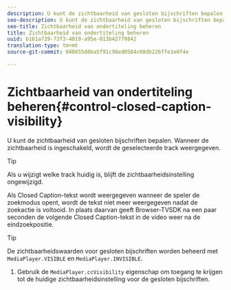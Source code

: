 ```yaml
---
description: U kunt de zichtbaarheid van gesloten bijschriften bepalen. Wanneer de zichtbaarheid is ingeschakeld, wordt de geselecteerde track weergegeven.
seo-description: U kunt de zichtbaarheid van gesloten bijschriften bepalen. Wanneer de zichtbaarheid is ingeschakeld, wordt de geselecteerde track weergegeven.
seo-title: Zichtbaarheid van ondertiteling beheren
title: Zichtbaarheid van ondertiteling beheren
uuid: b161a729-73f3-4019-a95e-013b42779842
translation-type: tm+mt
source-git-commit: 040655d8ba5f91c98ed0584c08db226ffe1e0f4e

---
```



# Zichtbaarheid van ondertiteling beheren{#control-closed-caption-visibility}

U kunt de zichtbaarheid van gesloten bijschriften bepalen. Wanneer de zichtbaarheid is ingeschakeld, wordt de geselecteerde track weergegeven.

>[!TIP]
>
>Als u wijzigt welke track huidig is, blijft de zichtbaarheidsinstelling ongewijzigd.

Als Closed Caption-tekst wordt weergegeven wanneer de speler de zoekmodus opent, wordt de tekst niet meer weergegeven nadat de zoekactie is voltooid. In plaats daarvan geeft Browser-TVSDK na een paar seconden de volgende Closed Caption-tekst in de video weer na de eindzoekpositie.

>[!TIP]
>
>De zichtbaarheidswaarden voor gesloten bijschriften worden beheerd met `MediaPlayer.VISIBLE` en `MediaPlayer.INVISIBLE`.

1. Gebruik de `MediaPlayer.ccVisibility` eigenschap om toegang te krijgen tot de huidige zichtbaarheidsinstelling voor de gesloten bijschriften.

